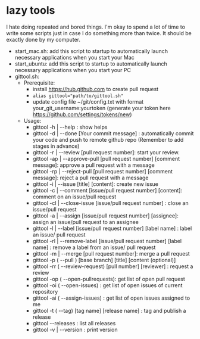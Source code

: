 # lazy tools
 I hate doing repeated and bored things. I'm okay to spend a lot of time to write some scripts just in case I do something more than twice.
 It should be exactly done by my computer.
 
 - start_mac.sh: add this script to startup to automatically launch necessary applications when you start your Mac
 - start_ubuntu: add this script to startup to automatically launch necessary applications when you start your PC
 - gittool.sh:
     - Prerequisite: 
          -  install https://hub.github.com to create pull request
          -  `alias gittool="path/to/gittool.sh"`
          - update config file ~/git/config.txt with format your_git_username:yourtoken (generate your token here https://github.com/settings/tokens/new)
      - Usage:
          - gittool -h  | --help : show helps
          - gittool -d  | --done [Your commit message] : automatically commit your code and push to remote github repo (Remember to add stages in advance)
          - gittool -r  | --review [pull request number]: start your review.
          - gittool -ap | --approve-pull [pull request number] [comment message]: approve a pull request with a message
          - gittool -rp | --reject-pull [pull request number] [comment message]: reject a pull request with a message
          - gittool -i  | --issue [title] [content]: create new issue
          - gittool -c  | --comment [issue/pull request number] [content]: comment on an issue/pull request
          - gittool -cl | --close-issue [issue/pull request number] : close an issue/pull request
          - gittool -a  | --assign [issue/pull request number] [assignee]: assign an issue/pull request to an assignee
          - gittool -l  | --label [issue/pull request number] [label name] : label an issue/ pull request
          - gittool -rl | --remove-label [issue/pull request number] [label name] : remove a label from an issue/ pull request
          - gittool -m  | --merge [pull request number]: merge a pull request
          - gittool -p  ( --pull ) [base branch] [title] [content (optional)]
          - gittool -rr ( --review-request) [pull number] [reviewer] : request a review
          - gittool -op ( --open-pullrequests): get list of open pull request
          - gittool -oi ( --open-issues) : get list of open issues of current repository
          - gittool -ai ( --assign-issues) : get list of open issues assigned to me
          - gittool -t  ( --tag) [tag name] [release name] : tag and publish a release
          - gittool --releases  : list all releases
          - gittool -v  | --version : print version
          


 

 
